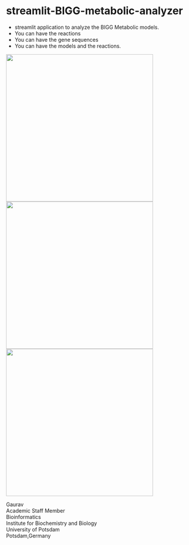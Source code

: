 # streamlit-BIGG-metabolic-analyzer

- streamlit application to analyze the BIGG Metabolic models.
- You can have the reactions
- You can have the gene sequences
- You can have the models and the reactions.

<img src="https://github.com/gauravcodepro/streamlit-BIGG-metabolic-analyzer/blob/main/metabolic1.png" height = 400>

<img src="https://github.com/gauravcodepro/streamlit-BIGG-metabolic-analyzer/blob/main/metabolic2.png" height = 400>

<img src="https://github.com/gauravcodepro/streamlit-BIGG-metabolic-analyzer/blob/main/metabolic3.png" height = 400>

Gaurav \
Academic Staff Member \
Bioinformatics \
Institute for Biochemistry and Biology \
University of Potsdam \
Potsdam,Germany
